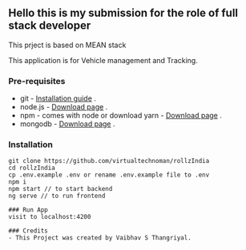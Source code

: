 ## Hello this is my submission for the role of full stack developer

This prject is based on MEAN stack

This application is for Vehicle management and Tracking.

### Pre-requisites
* git - [Installation guide](https://www.linode.com/docs/development/version-control/how-to-install-git-on-linux-mac-and-windows/) .  
* node.js - [Download page](https://nodejs.org/en/download/) .  
* npm - comes with node or download yarn - [Download page](https://yarnpkg.com/lang/en/docs/install) .  
* mongodb - [Download page](https://www.mongodb.com/download-center/community) .  

### Installation 
``` 
git clone https://github.com/virtualtechnoman/rollzIndia
cd rollzIndia
cp .env.example .env or rename .env.example file to .env
npm i 
npm start // to start backend 
ng serve // to run frontend

### Run App
visit to localhost:4200

### Credits 
- This Project was created by Vaibhav S Thangriyal.
